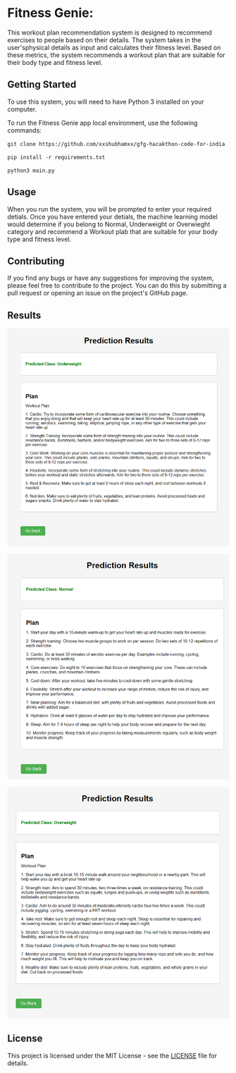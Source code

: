 # Fitness Genie:

This workout plan recommendation system is designed to recommend exercises to people based on their details. The system takes in the user'sphysical details as input and calculates their fitness level. Based on these metrics, the system recommends a workout plan that are suitable for their body type and fitness level.

## Getting Started

To use this system, you will need to have Python 3 installed on your computer.

To run the Fitness Genie app local environment, use the following commands:

```
git clone https://github.com/xxshubhamxx/gfg-hacakthon-code-for-india
```

```
pip install -r requirements.txt
```

```
python3 main.py
```

## Usage

When you run the system, you will be prompted to enter your required detials. Once you have entered your detials, the machine learning model would determine if you belong to Normal, Underweight or Overwieght category and recommend a Workout plab that are suitable for your body type and fitness level.

## Contributing

If you find any bugs or have any suggestions for improving the system, please feel free to contribute to the project. You can do this by submitting a pull request or opening an issue on the project's GitHub page.

## Results

![Underweight Image](./images/underweight.png)

![Normal Image](./images/normal.png)

![Overweight Image](./images/overweight.png)


## License

This project is licensed under the MIT License - see the [LICENSE](./LICENSE) file for details.
